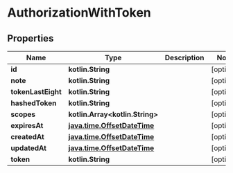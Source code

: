 
# AuthorizationWithToken

## Properties
Name | Type | Description | Notes
------------ | ------------- | ------------- | -------------
**id** | **kotlin.String** |  |  [optional]
**note** | **kotlin.String** |  |  [optional]
**tokenLastEight** | **kotlin.String** |  |  [optional]
**hashedToken** | **kotlin.String** |  |  [optional]
**scopes** | **kotlin.Array&lt;kotlin.String&gt;** |  |  [optional]
**expiresAt** | [**java.time.OffsetDateTime**](java.time.OffsetDateTime.md) |  |  [optional]
**createdAt** | [**java.time.OffsetDateTime**](java.time.OffsetDateTime.md) |  |  [optional]
**updatedAt** | [**java.time.OffsetDateTime**](java.time.OffsetDateTime.md) |  |  [optional]
**token** | **kotlin.String** |  |  [optional]



